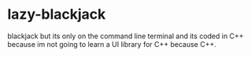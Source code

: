 # lazy-blackjack
blackjack but its only on the command line terminal and its coded in C++ because im not going to learn a UI library for C++ because C++.
